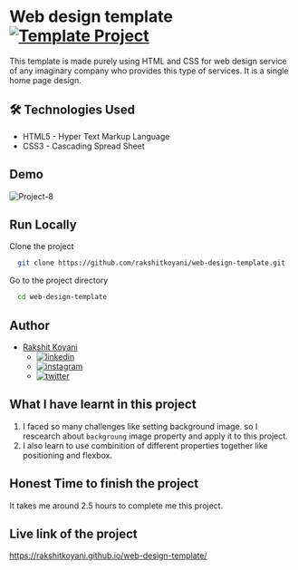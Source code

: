 # Web design template [![Template Project](https://img.shields.io/badge/Technologies%20-HTML%2FCSS-brightgreen)](http://www.gnu.org/licenses/agpl-3.0)

This template is made purely using HTML and CSS for web design service of any imaginary company who provides this type of services. It is a single home page design.

## 🛠 Technologies Used

- HTML5 - Hyper Text Markup Language
- CSS3 - Cascading Spread Sheet

## Demo
![Project-8](https://user-images.githubusercontent.com/36806953/181003266-baeeaac5-36f4-4b0c-bfb9-1f5e9049bfee.png)

## Run Locally

Clone the project

```bash
  git clone https://github.com/rakshitkoyani/web-design-template.git
```

Go to the project directory

```bash
  cd web-design-template
```

## Author

- [Rakshit Koyani](https://www.github.com/rakshitkoyani)
  - [![linkedin](https://img.shields.io/badge/LinkedIn-0077B5?style=for-the-badge&logo=linkedin&logoColor=white)](https://www.linkedin.com/in/rakshit-koyani-507040132/)
  - [![instagram](https://img.shields.io/badge/Instagram-E4405F?style=for-the-badge&logo=instagram&logoColor=white)](https://www.instagram.com/rakshitkoyani/)
  - [![twitter](https://img.shields.io/badge/Twitter-1DA1F2?style=for-the-badge&logo=twitter&logoColor=white)](https://www.twitter.com/rakshit_koyani)

## What I have learnt in this project

1. I faced so many challenges like setting background image. so I rescearch about `backgroung` image property and apply it to this project.
2. I also learn to use combinition of different properties together like positioning and flexbox.

## Honest Time to finish the project

It takes me around 2.5 hours to complete me this project.

## Live link of the project

https://rakshitkoyani.github.io/web-design-template/
